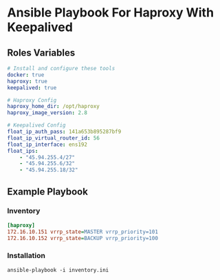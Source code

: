 # Ansible Playbook For Haproxy With Keepalived

## Roles Variables

```yaml
# Install and configure these tools
docker: true
haproxy: true
keepalived: true

# Haproxy Config
haproxy_home_dir: /opt/haproxy
haproxy_image_version: 2.8

# Keepalived Config
float_ip_auth_pass: 141a653b895287bf9
float_ip_virtual_router_id: 56
float_ip_interface: ens192
float_ips:
    - "45.94.255.4/27"
    - "45.94.255.6/32"
    - "45.94.255.18/32"
```

## Example Playbook

### Inventory

```ini
[haproxy]
172.16.10.151 vrrp_state=MASTER vrrp_priority=101
172.16.10.152 vrrp_state=BACKUP vrrp_priority=100
```

### Installation

```
ansible-playbook -i inventory.ini
```